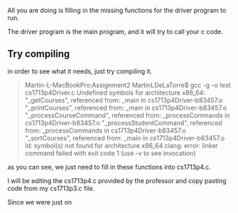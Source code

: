All you are doing is filling in the missing functions for the driver program to run.

The driver program is the main program, and it will try to call your c code.

Try compiling
------------------

in order to see what it needs, just try compiling it.

> Martin-L-MacBookPro:Assignment2 MartinLDeLaTorre$ gcc -g -o test cs1713p4Driver.c
> Undefined symbols for architecture x86_64:
>   "_getCourses", referenced from:
>       _main in cs1713p4Driver-b83457.o
>   "_printCourses", referenced from:
>       _main in cs1713p4Driver-b83457.o
>   "_processCourseCommand", referenced from:
>       _processCommands in cs1713p4Driver-b83457.o
>   "_processStudentCommand", referenced from:
>       _processCommands in cs1713p4Driver-b83457.o
>   "_sortCourses", referenced from:
>       _main in cs1713p4Driver-b83457.o
> ld: symbol(s) not found for architecture x86_64
> clang: error: linker command failed with exit code 1 (use -v to see invocation)

as you can see, we just need to fill in these functions into cs1713p4.c.

I will be editing the cs1713p4.c provided by the professor and copy pasting code from my cs1713p3.c file.

Since we were just on 